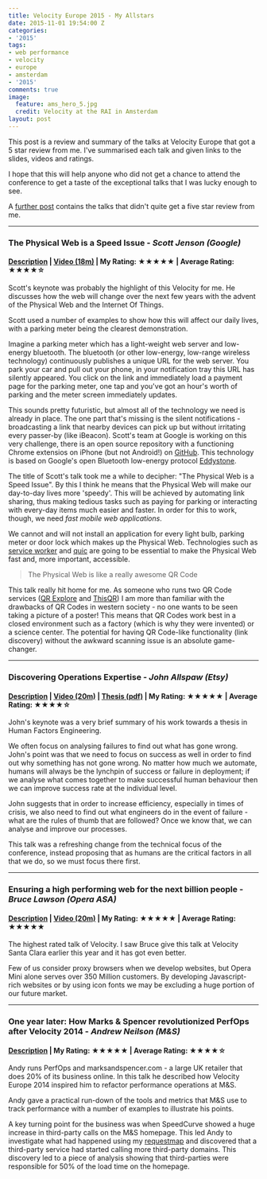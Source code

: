 ```yaml
---
title: Velocity Europe 2015 - My Allstars
date: 2015-11-01 19:54:00 Z
categories:
- '2015'
tags:
- web performance
- velocity
- europe
- amsterdam
- '2015'
comments: true
image:
  feature: ams_hero_5.jpg
  credit: Velocity at the RAI in Amsterdam
layout: post
---
```


This post is a review and summary of the talks at Velocity Europe that got a 5 star review from me. I've summarised each talk and given links to the slides, videos and ratings.

I hope that this will help anyone who did not get a chance to attend the conference to get a taste of the exceptional talks that I was lucky enough to see.

A [further post](/2015/velocity-europe-2015-report-2/) contains the talks that didn't quite get a five star review from me.

----------

### The Physical Web is a Speed Issue - *Scott Jenson (Google)*

#### [Description](http://velocityconf.com/devops-web-performance-eu-2015/public/schedule/detail/45231) | [Video (18m)](https://www.youtube.com/watch?v=7H_E_ZbFAn0) | My Rating: ★★★★★ | Average Rating: ★★★★☆

Scott's keynote was probably the highlight of this Velocity for me. He discusses how the web will change over the next few years with the advent of the Physical Web and the Internet Of Things.

Scott used a number of examples to show how this will affect our daily lives, with a parking meter being the clearest demonstration.

Imagine a parking meter which has a light-weight web server and low-energy bluetooth. The bluetooth (or other low-energy, low-range wireless technology) continuously publishes a unique URL for the web server. You park your car and pull out your phone, in your notification tray this URL has silently appeared. You click on the link and immediately load a payment page for the parking meter, one tap and you've got an hour's worth of parking and the meter screen immediately updates.

This sounds pretty futuristic, but almost all of the technology we need is already in place. The one part that's missing is the silent notifications - broadcasting a link that nearby devices can pick up but without irritating every passer-by (like iBeacon). Scott's team at Google is working on this very challenge, there is an open source repository with a functioning Chrome extensios on iPhone (but not Android!) on [GitHub](https://github.com/google/physical-web). This technology is based on Google's open Bluetooth low-energy protocol [Eddystone](https://github.com/google/eddystone).

The title of Scott's talk took me a while to decipher: "The Physical Web is a Speed Issue". By this I think he means that the Physical Web will make our day-to-day lives more 'speedy'. This will be achieved by automating link sharing, thus making tedious tasks such as paying for parking or interacting with every-day items much easier and faster. In order for this to work, though, we need *fast mobile web applications*.

We cannot and will not install an application for every light bulb, parking meter or door lock which makes up the Physical Web. Technologies such as [service worker](https://github.com/slightlyoff/ServiceWorker/) and [quic](https://www.chromium.org/quic) are going to be essential to make the Physical Web fast and, more important, accessible. 

> The Physical Web is like a really awesome QR Code

This talk really hit home for me. As someone who runs two QR Code services ([QR Explore](https://qrexplore.com) and [ThisQR](http://thisqr.com)) I am more than familiar with the drawbacks of QR Codes in western society - no one wants to be seen taking a picture of a poster! This means that QR Codes work best in a closed environment such as a factory (which is why they were invented) or a science center. The potential for having QR Code-like functionality (link discovery) without the awkward scanning issue is an absolute game-changer.

----------

### Discovering Operations Expertise - *John Allspaw (Etsy)*

#### [Description](http://velocityconf.com/devops-web-performance-eu-2015/public/schedule/detail/47779) | [Video (20m)](https://www.youtube.com/watch?v=OJ21jwJThq4) | [Thesis (pdf)](http://bit.ly/AllspawThesis) | My Rating: ★★★★★ | Average Rating: ★★★★☆

John's keynote was a very brief summary of his work towards a thesis in Human Factors Engineering.

We often focus on analysing failures to find out what has gone wrong. John's point was that we need to focus on success as well in order to find out why something has not gone wrong. No matter how much we automate, humans will always be the lynchpin of success or failure in deployment; if we analyse what comes together to make successful human behaviour then we can improve success rate at the individual level.

John suggests that in order to increase efficiency, especially in times of crisis, we also need to find out what engineers do in the event of failure - what are the rules of thumb that are followed? Once we know that, we can analyse and improve our processes.

This talk was a refreshing change from the technical focus of the conference, instead proposing that as humans are the critical factors in all that we do, so we must focus there first.

----------

### Ensuring a high performing web for the next billion people - *Bruce Lawson (Opera ASA)*

#### [Description](http://velocityconf.com/devops-web-performance-eu-2015/public/schedule/detail/44920) | [Video (20m)](https://www.youtube.com/watch?v=f6As5HEkG5E) | My Rating: ★★★★★ | Average Rating: ★★★★★

The highest rated talk of Velocity. I saw Bruce give this talk at Velocity Santa Clara earlier this year and it has got even better.

Few of us consider proxy browsers when we develop websites, but Opera Mini alone serves over 350 Million customers. By developing Javascript-rich websites or by using icon fonts we may be excluding a huge portion of our future market.


----------

### One year later: How Marks & Spencer revolutionized PerfOps after Velocity 2014 - *Andrew Neilson (M&S)*

#### [Description](http://velocityconf.com/devops-web-performance-eu-2015/public/schedule/detail/44100) |  My Rating: ★★★★★ | Average Rating: ★★★★☆

Andy runs PerfOps and marksandspencer.com - a large UK retailer that does 20% of its business online. In this talk he described how Velocity Europe 2014 inspired him to refactor performance operations at M&S.

Andy gave a practical run-down of the tools and metrics that M&S use to track performance with a number of examples to illustrate his points.

A key turning point for the business was when SpeedCurve showed a huge increase in third-party calls on the M&S homepage. This led Andy to investigate what had happened using my [requestmap](http://requestmap.webperf.tools/) and discovered that a third-party service had started calling more third-party domains. This discovery led to a piece of analysis showing that third-parties were responsible for 50% of the load time on the homepage.

